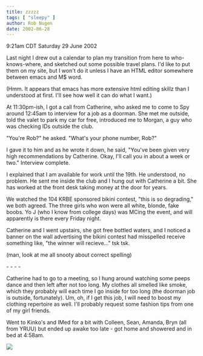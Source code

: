 ```yaml
---
title: zzzzz
tags: [ "sleepy" ]
author: Rob Nugen
date: 2002-06-28
---
```


<p class=date>9:21am CDT Saturday 29 June 2002</p>

<p>Last night I drew out a calendar to plan my transition from here to
who-knows-where, and sketched out some possible travel plans.  I'd
like to put them on my site, but I won't do it unless I have an HTML
editor somewhere between emacs and M$ word.</p>

<p>(Hmm.  It appears that emacs has more extensive html editing skillz
than I understood at first. I'll see how well it can do what I
want.)</p>

<p>At 11:30pm-ish, I got a call from Catherine, who asked me to come
to Spy around 12:45am to interview for a job as a doorman.  She met me
outside, told the valet to park my car for free, introduced me to
Morgan, a guy who was checking IDs outside the club.</p>

<p>"You're Rob?" he asked.  "What's your phone number, Rob?"</p>

<p>I gave it to him and as he wrote it down, he said, "You've been
given very high recommendations by Catherine.  Okay, I'll call you in
about a week or two."  Interview complete.</p>

<p>I explained that I am available for work until the 19th.  He
understood, no problem.  He sent me inside the club and I hung out
with Catherine a bit.  She has worked at the front desk taking money
at the door for years.</p>

<p>We watched the 104 KRBE sponsored bikini contest, "this is so
degrading," we both agreed.  The three girls who won were all white,
blonde, fake boobs.  Yo J (who I know from college days) was MCing the
event, and will apparently is there every Friday night.</p>

<p>Catherine and I went upstairs, she got free bottled waters, and I
noticed a banner on the wall advertising the bikini contest had
misspelled receive something like, "the winner will recieve..." tsk
tsk.</p>

<p>(man, look at me all snooty about correct spelling)</p>

<p>- - - -</p>

<p>Catherine had to go to a meeting, so I hung around watching some
peeps dance and then left after not too long.  My clothes all smelled
like smoke, which they probably will each time I go inside for too
long (the doorman job is outside, fortunately).  Um, oh, if I get this
job, I will need to boost my clothing repertoire as well.  I'll
probably request some fashion tips from one of my girl friends.</p>

<p>Went to Kinko's and IMed for a bit with Colleen, Sean, Amanda, Bryn
(all from YRUU) but ended up awake too late - got home and showered and
in bed at 4:58am.</p>

<p><img src="/images/rob/wL-ROB.gif"/></p>
